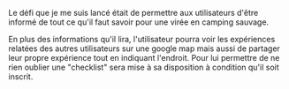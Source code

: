 Le défi que je me suis lancé était de permettre aux utilisateurs d'être informé de tout ce qu'il faut savoir pour une virée en camping sauvage.

En plus des informations qu'il lira, l'utilisateur pourra voir les expériences relatées des autres utilisateurs sur une google map mais aussi de partager leur propre expérience tout en indiquant l'endroit.
Pour lui permettre de ne rien oublier une "checklist" sera mise à sa disposition à condition qu'il soit inscrit.